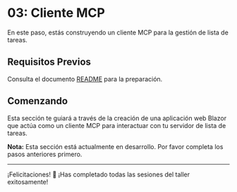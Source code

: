 # 03: Cliente MCP

En este paso, estás construyendo un cliente MCP para la gestión de lista de tareas.

## Requisitos Previos

Consulta el documento [README](../README.md#prerequisites) para la preparación.

## Comenzando

Esta sección te guiará a través de la creación de una aplicación web Blazor que actúa como un cliente MCP para interactuar con tu servidor de lista de tareas.

**Nota:** Esta sección está actualmente en desarrollo. Por favor completa los pasos anteriores primero.

---

¡Felicitaciones! 🎉 ¡Has completado todas las sesiones del taller exitosamente!
